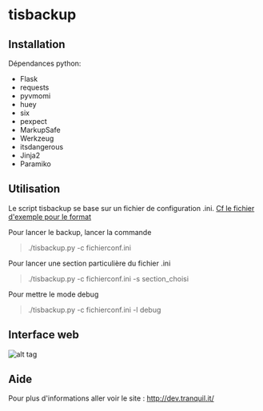 tisbackup
=========

Installation
-----------

Dépendances python:
* Flask
* requests
* pyvmomi
* huey
* six
* pexpect
* MarkupSafe
* Werkzeug
* itsdangerous
* Jinja2
* Paramiko


Utilisation
-----
Le script tisbackup se base sur un fichier de configuration .ini. [Cf le fichier d'exemple pour le format](https://github.com/tranquilit/TISbackup/blob/master/samples/config.ini.sample)


Pour lancer le backup, lancer la commande

> ./tisbackup.py -c fichierconf.ini 

Pour lancer une section particulière du fichier .ini

> ./tisbackup.py -c fichierconf.ini -s section_choisi

Pour mettre le mode debug

> ./tisbackup.py -c fichierconf.ini -l debug 

Interface web
-----

![alt tag](https://raw.githubusercontent.com/tranquilit/TISbackup/master/static/images/tisbackup-gui-home.png)

Aide
-----
Pour plus d'informations aller voir le site : http://dev.tranquil.it/
